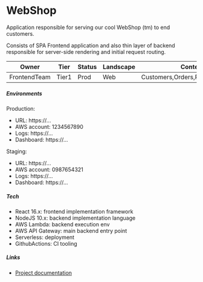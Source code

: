 # WebShop

Application responsible for serving our cool WebShop (tm) to end customers.

Consists of SPA Frontend application and also thin layer of backend
responsible for server-side rendering and initial request routing.

Owner|Tier|Status|Landscape|Contexts
---|---|---|---|---
FrontendTeam|Tier1|Prod|Web|Customers,Orders,Payments,Catalog

##### Environments

Production:

- URL: https://...
- AWS account: 1234567890
- Logs: https://...
- Dashboard: https://...

Staging:

- URL: https://...
- AWS account: 0987654321
- Logs: https://...
- Dashboard: https://...

##### Tech

- React 16.x: frontend implementation framework
- NodeJS 10.x: backend implementation language
- AWS Lambda: backend execution env
- AWS API Gateway: main backend entry point
- Serverless: deployment
- GithubActions: CI tooling

##### Links

- [Project documentation](https://www.projectconnections.com/knowhow/burning-questions/what-is-project-documentation.html)

